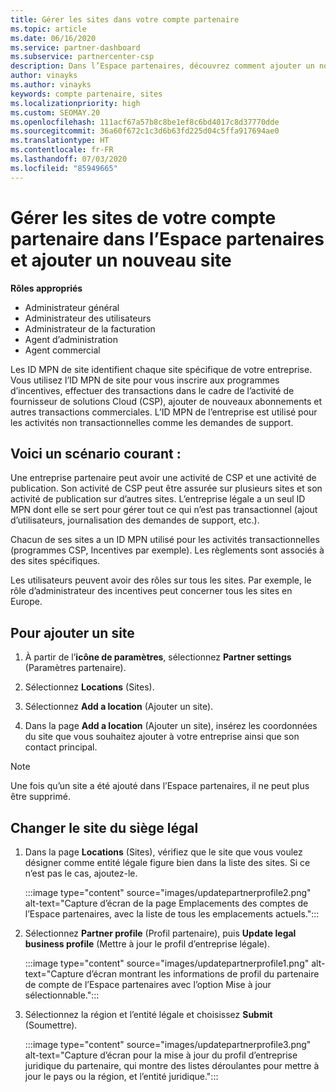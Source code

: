 ```yaml
---
title: Gérer les sites dans votre compte partenaire
ms.topic: article
ms.date: 06/16/2020
ms.service: partner-dashboard
ms.subservice: partnercenter-csp
description: Dans l’Espace partenaires, découvrez comment ajouter un nouveau site et comment l’ID MPN de site est utilisé dans les programmes d’incentives, l’activité de CSP, les abonnements et autres transactions.
author: vinayks
ms.author: vinayks
keywords: compte partenaire, sites
ms.localizationpriority: high
ms.custom: SEOMAY.20
ms.openlocfilehash: 111acf67a57b8c8be1ef8c6bd4017c8d37770dde
ms.sourcegitcommit: 36a60f672c1c3d6b63fd225d04c5ffa917694ae0
ms.translationtype: HT
ms.contentlocale: fr-FR
ms.lasthandoff: 07/03/2020
ms.locfileid: "85949665"
---
```

# <a name="manage-your-partner-account-locations-in-partner-center-and-add-a-new-location"></a>Gérer les sites de votre compte partenaire dans l’Espace partenaires et ajouter un nouveau site

**Rôles appropriés**
- Administrateur général
- Administrateur des utilisateurs
- Administrateur de la facturation
- Agent d’administration
- Agent commercial

Les ID MPN de site identifient chaque site spécifique de votre entreprise. Vous utilisez l’ID MPN de site pour vous inscrire aux programmes d’incentives, effectuer des transactions dans le cadre de l’activité de fournisseur de solutions Cloud (CSP), ajouter de nouveaux abonnements et autres transactions commerciales. L’ID MPN de l’entreprise est utilisé pour les activités non transactionnelles comme les demandes de support.

## <a name="the-following-is-a-typical-scenario"></a>Voici un scénario courant :

Une entreprise partenaire peut avoir une activité de CSP et une activité de publication. Son activité de CSP peut être assurée sur plusieurs sites et son activité de publication sur d’autres sites. L’entreprise légale a un seul ID MPN dont elle se sert pour gérer tout ce qui n’est pas transactionnel (ajout d’utilisateurs, journalisation des demandes de support, etc.).


Chacun de ses sites a un ID MPN utilisé pour les activités transactionnelles (programmes CSP, Incentives par exemple). Les règlements sont associés à des sites spécifiques.

Les utilisateurs peuvent avoir des rôles sur tous les sites. Par exemple, le rôle d’administrateur des incentives peut concerner tous les sites en Europe.

## <a name="to-add-a-location"></a>Pour ajouter un site

1. À partir de l’**icône de paramètres**, sélectionnez **Partner settings** (Paramètres partenaire).

2. Sélectionnez **Locations** (Sites).

3. Sélectionnez **Add a location** (Ajouter un site).  

4. Dans la page **Add a location** (Ajouter un site), insérez les coordonnées du site que vous souhaitez ajouter à votre entreprise ainsi que son contact principal.

> [!NOTE]
> Une fois qu’un site a été ajouté dans l’Espace partenaires, il ne peut plus être supprimé.

## <a name="change-legal-headquarters-location"></a>Changer le site du siège légal

1. Dans la page **Locations** (Sites), vérifiez que le site que vous voulez désigner comme entité légale figure bien dans la liste des sites. Si ce n’est pas le cas, ajoutez-le.

   :::image type="content" source="images/updatepartnerprofile2.png" alt-text="Capture d’écran de la page Emplacements des comptes de l’Espace partenaires, avec la liste de tous les emplacements actuels.":::

2. Sélectionnez **Partner profile** (Profil partenaire), puis **Update legal business profile** (Mettre à jour le profil d’entreprise légale).

   :::image type="content" source="images/updatepartnerprofile1.png" alt-text="Capture d’écran montrant les informations de profil du partenaire de compte de l’Espace partenaires avec l’option Mise à jour sélectionnable.":::

3. Sélectionnez la région et l’entité légale et choisissez **Submit** (Soumettre).

   :::image type="content" source="images/updatepartnerprofile3.png" alt-text="Capture d’écran pour la mise à jour du profil d’entreprise juridique du partenaire, qui montre des listes déroulantes pour mettre à jour le pays ou la région, et l’entité juridique.":::
